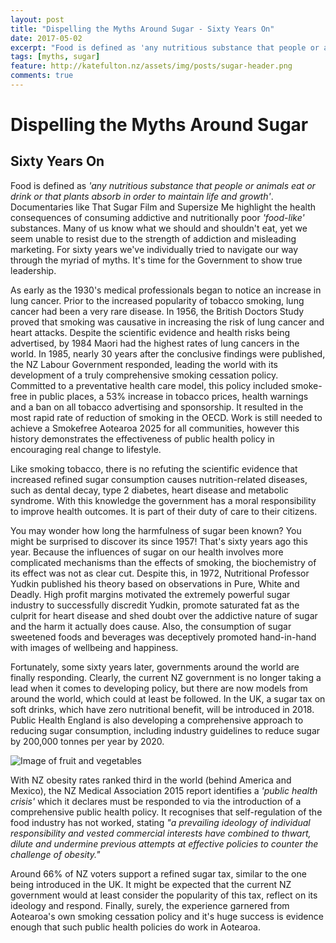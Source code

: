 ```yaml
---
layout: post
title: "Dispelling the Myths Around Sugar - Sixty Years On"
date: 2017-05-02
excerpt: "Food is defined as 'any nutritious substance that people or animals eat or drink or that plants absorb in order to maintain life and growth'."
tags: [myths, sugar]
feature: http://katefulton.nz/assets/img/posts/sugar-header.png
comments: true
---
```


# Dispelling the Myths Around Sugar
## Sixty Years On

Food is defined as *'any nutritious substance that people or animals eat or drink or that plants absorb in order to maintain life and growth'*. Documentaries like That Sugar Film and Supersize Me highlight the health consequences of consuming addictive and nutritionally poor *'food-like'* substances. Many of us know what we should and shouldn't eat, yet we seem unable to resist due to the strength of addiction and misleading marketing. For sixty years we've individually tried to navigate our way through the myriad of myths. It's time for the Government to show true leadership.

As early as the 1930's medical professionals began to notice an increase in lung cancer. Prior to the increased popularity of tobacco smoking, lung cancer had been a very rare disease. In 1956, the British Doctors Study proved that smoking was causative in increasing the risk of lung cancer and heart attacks. Despite the scientific evidence and health risks being advertised, by 1984 Maori had the highest rates of lung cancers in the world. In 1985, nearly 30 years after the conclusive findings were published, the NZ Labour Government responded, leading the world with its development of a truly comprehensive smoking cessation policy. Committed to a preventative health care model, this policy included smoke-free in public places, a 53% increase in tobacco prices, health warnings and a ban on all tobacco advertising and sponsorship. It resulted in the most rapid rate of reduction of smoking in the OECD. Work is still needed to achieve a Smokefree Aotearoa 2025 for all communities, however this history demonstrates the effectiveness of public health policy in encouraging real change to lifestyle.

Like smoking tobacco, there is no refuting the scientific evidence that increased refined sugar consumption causes nutrition-related diseases, such as dental decay, type 2 diabetes, heart disease and metabolic syndrome. With this knowledge the government has a moral responsibility to improve health outcomes. It is part of their duty of care to their citizens.

You may wonder how long the harmfulness of sugar been known? You might be surprised to discover its since 1957! That's sixty years ago this year. Because the influences of sugar on our health involves more complicated mechanisms than the effects of smoking, the biochemistry of its effect was not as clear cut. Despite this, in 1972, Nutritional Professor Yudkin published his theory based on observations in Pure, White and Deadly. High profit margins motivated the extremely powerful sugar industry to successfully discredit Yudkin, promote saturated fat as the culprit for heart disease and shed doubt over the addictive nature of sugar and the harm it actually does cause. Also, the consumption of sugar sweetened foods and beverages was deceptively promoted hand-in-hand with images of wellbeing and happiness.

Fortunately, some sixty years later, governments around the world are finally responding. Clearly, the current NZ government is no longer taking a lead when it comes to developing policy, but there are now models from around the world, which could at least be followed. In the UK, a sugar tax on soft drinks, which have zero nutritional benefit, will be introduced in 2018. Public Health England is also developing a comprehensive approach to reducing sugar consumption, including industry guidelines to reduce sugar by 200,000 tonnes per year by 2020.

![Image of fruit and vegetables](http://katefulton.nz/assets/img/posts/gruit-and-veg.png)

With NZ obesity rates ranked third in the world (behind America and Mexico), the NZ Medical Association 2015 report identifies a *'public health crisis'* which it declares must be responded to via the introduction of a comprehensive public health policy. It recognises that self-regulation of the food industry has not worked, stating *"a prevailing ideology of individual responsibility and vested commercial interests have combined to thwart, dilute and undermine previous attempts at effective policies to counter the challenge of obesity."*

Around 66% of NZ voters support a refined sugar tax, similar to the one being introduced in the UK. It might be expected that the current NZ government would at least consider the popularity of this tax, reflect on its ideology and respond. Finally, surely, the experience garnered from Aotearoa's own smoking cessation policy and it's huge success is evidence enough that such public health policies do work in Aotearoa.
